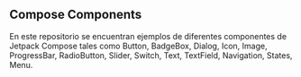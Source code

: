 ## Compose Components
En este repositorio se encuentran ejemplos de diferentes componentes de Jetpack Compose tales como Button, BadgeBox, Dialog, Icon, Image, ProgressBar, RadioButton, Slider, Switch, Text, TextField, Navigation, States, Menu.



